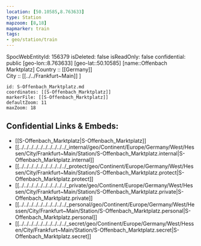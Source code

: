 ```yaml
---
location: [50.10585,8.763633] 
type: Station 
mapzoom: [8,18] 
mapmarker: train 
tags:
- geo/station/train
---
```

SpocWebEntityId: 156379
isDeleted: false
isReadOnly: false
confidential: public
[geo-lon::8.763633] 
[geo-lat::50.10585] 
[name::Offenbach Marktplatz] 
Country :: [[Germany]]  
City :: [[../../Frankfurt~Main]] ] 


```leaflet
id: S-Offenbach_Marktplatz.md
coordinates: [[S-Offenbach_Marktplatz]] 
markerFile: [[S-Offenbach_Marktplatz]] 
defaultZoom: 11 
maxZoom: 18
```


## Confidential Links & Embeds: 
- [[S-Offenbach_Marktplatz|S-Offenbach_Marktplatz]] 
- [[../../../../../../../../../../_internal/geo/Continent/Europe/Germany/West/Hessen/City/Frankfurt~Main/Station/S-Offenbach_Marktplatz.internal|S-Offenbach_Marktplatz.internal]] 
- [[../../../../../../../../../../_protect/geo/Continent/Europe/Germany/West/Hessen/City/Frankfurt~Main/Station/S-Offenbach_Marktplatz.protect|S-Offenbach_Marktplatz.protect]] 
- [[../../../../../../../../../../_private/geo/Continent/Europe/Germany/West/Hessen/City/Frankfurt~Main/Station/S-Offenbach_Marktplatz.private|S-Offenbach_Marktplatz.private]] 
- [[../../../../../../../../../../_personal/geo/Continent/Europe/Germany/West/Hessen/City/Frankfurt~Main/Station/S-Offenbach_Marktplatz.personal|S-Offenbach_Marktplatz.personal]] 
- [[../../../../../../../../../../_secret/geo/Continent/Europe/Germany/West/Hessen/City/Frankfurt~Main/Station/S-Offenbach_Marktplatz.secret|S-Offenbach_Marktplatz.secret]] 

